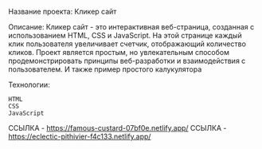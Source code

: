 Название проекта: Кликер сайт

Описание: Кликер сайт - это интерактивная веб-страница, созданная с использованием HTML, CSS и JavaScript. На этой странице каждый клик пользователя увеличивает счетчик, отображающий количество кликов. Проект является простым, но увлекательным способом продемонстрировать принципы веб-разработки и взаимодействия с пользователем.
И также пример простого калукулятора 

Технологии:

    HTML
    CSS
    JavaScript

ССЫЛКА - https://famous-custard-07bf0e.netlify.app/
ССЫЛКА - https://eclectic-pithivier-f4c133.netlify.app/
